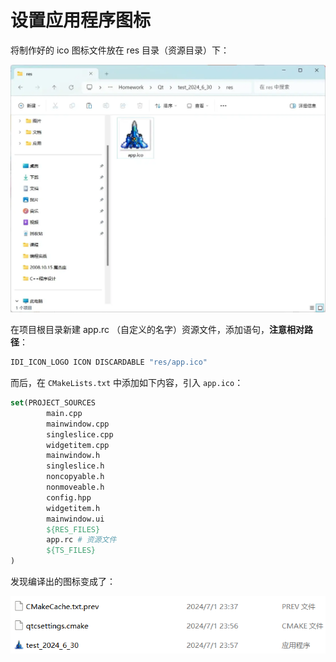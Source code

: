 # 设置应用程序图标

将制作好的 ico 图标文件放在 res 目录（资源目录）下：

<img src="../images/image-202407012350.webp" style="zoom: 50%;" />

在项目根目录新建 app.rc （自定义的名字）资源文件，添加语句，**注意相对路径**：

```cmd
IDI_ICON_LOGO ICON DISCARDABLE "res/app.ico"
```

而后，在 `CMakeLists.txt` 中添加如下内容，引入 `app.ico`：

```cmake
set(PROJECT_SOURCES
        main.cpp
        mainwindow.cpp
        singleslice.cpp
        widgetitem.cpp
        mainwindow.h
        singleslice.h
        noncopyable.h
        nonmoveable.h
        config.hpp
        widgetitem.h
        mainwindow.ui
        ${RES_FILES}
        app.rc # 资源文件
        ${TS_FILES}
)
```

发现编译出的图标变成了：

<img src="../images/image-202407012358.png" style="zoom: 80%;" />
